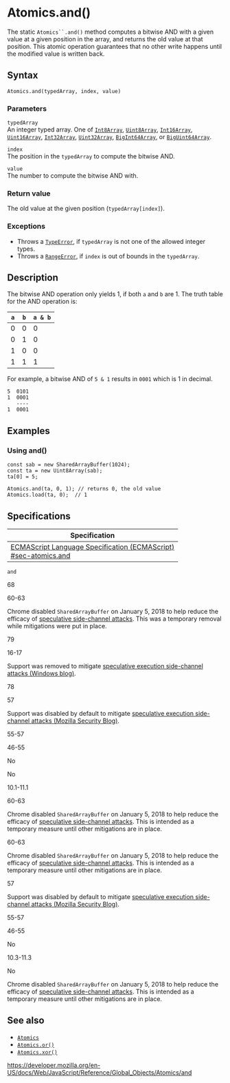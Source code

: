 # Atomics.and()

The static ` Atomics``.and() ` method computes a bitwise AND with a given value at a given position in the array, and returns the old value at that position. This atomic operation guarantees that no other write happens until the modified value is written back.

## Syntax

    Atomics.and(typedArray, index, value)

### Parameters

`typedArray`  
An integer typed array. One of [`Int8Array`](../int8array), [`Uint8Array`](../uint8array), [`Int16Array`](../int16array), [`Uint16Array`](../uint16array), [`Int32Array`](../int32array), [`Uint32Array`](../uint32array), [`BigInt64Array`](../bigint64array), or [`BigUint64Array`](../biguint64array).

`index`  
The position in the `typedArray` to compute the bitwise AND.

`value`  
The number to compute the bitwise AND with.

### Return value

The old value at the given position (`typedArray[index]`).

### Exceptions

-   Throws a [`TypeError`](../typeerror), if `typedArray` is not one of the allowed integer types.
-   Throws a [`RangeError`](../rangeerror), if `index` is out of bounds in the `typedArray`.

## Description

The bitwise AND operation only yields 1, if both `a` and `b` are 1. The truth table for the AND operation is:

<table><thead><tr class="header"><th><code>a</code></th><th><code>b</code></th><th><code>a &amp; b</code></th></tr></thead><tbody><tr class="odd"><td>0</td><td>0</td><td>0</td></tr><tr class="even"><td>0</td><td>1</td><td>0</td></tr><tr class="odd"><td>1</td><td>0</td><td>0</td></tr><tr class="even"><td>1</td><td>1</td><td>1</td></tr></tbody></table>

For example, a bitwise AND of `5 & 1` results in `0001` which is 1 in decimal.

    5  0101
    1  0001
       ----
    1  0001

## Examples

### Using and()

    const sab = new SharedArrayBuffer(1024);
    const ta = new Uint8Array(sab);
    ta[0] = 5;

    Atomics.and(ta, 0, 1); // returns 0, the old value
    Atomics.load(ta, 0);  // 1

## Specifications

<table><thead><tr class="header"><th>Specification</th></tr></thead><tbody><tr class="odd"><td><a href="https://tc39.es/ecma262/#sec-atomics.and">ECMAScript Language Specification (ECMAScript)<br />
<span class="small">#sec-atomics.and</span></a></td></tr></tbody></table>

`and`

68

60-63

Chrome disabled `SharedArrayBuffer` on January 5, 2018 to help reduce the efficacy of [speculative side-channel attacks](https://www.chromium.org/Home/chromium-security/ssca). This was a temporary removal while mitigations were put in place.

79

16-17

Support was removed to mitigate [speculative execution side-channel attacks (Windows blog)](https://blogs.windows.com/msedgedev/2018/01/03/speculative-execution-mitigations-microsoft-edge-internet-explorer).

78

57

Support was disabled by default to mitigate [speculative execution side-channel attacks (Mozilla Security Blog)](https://blog.mozilla.org/security/2018/01/03/mitigations-landing-new-class-timing-attack/).

55-57

46-55

No

No

10.1-11.1

60-63

Chrome disabled `SharedArrayBuffer` on January 5, 2018 to help reduce the efficacy of [speculative side-channel attacks](https://www.chromium.org/Home/chromium-security/ssca). This is intended as a temporary measure until other mitigations are in place.

60-63

Chrome disabled `SharedArrayBuffer` on January 5, 2018 to help reduce the efficacy of [speculative side-channel attacks](https://www.chromium.org/Home/chromium-security/ssca). This is intended as a temporary measure until other mitigations are in place.

57

Support was disabled by default to mitigate [speculative execution side-channel attacks (Mozilla Security Blog)](https://blog.mozilla.org/security/2018/01/03/mitigations-landing-new-class-timing-attack/).

55-57

46-55

No

10.3-11.3

No

Chrome disabled `SharedArrayBuffer` on January 5, 2018 to help reduce the efficacy of [speculative side-channel attacks](https://www.chromium.org/Home/chromium-security/ssca). This is intended as a temporary measure until other mitigations are in place.

## See also

-   [`Atomics`](../atomics)
-   [`Atomics.or()`](or)
-   [`Atomics.xor()`](xor)

<a href="https://developer.mozilla.org/en-US/docs/Web/JavaScript/Reference/Global_Objects/Atomics/and" class="_attribution-link">https://developer.mozilla.org/en-US/docs/Web/JavaScript/Reference/Global_Objects/Atomics/and</a>

